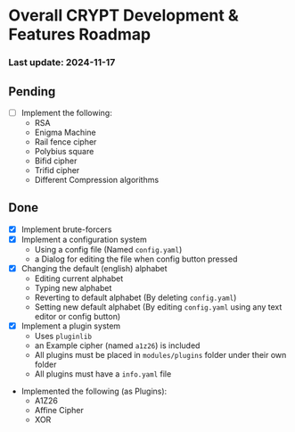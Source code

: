 # Overall CRYPT Development & Features Roadmap
### Last update: 2024-11-17
## Pending
- [ ] Implement the following:
    - RSA
    - Enigma Machine
    - Rail fence cipher
    - Polybius square
    - Bifid cipher
    - Trifid cipher
    - Different Compression algorithms

## Done
- [X] Implement brute-forcers
- [X] Implement a configuration system
    - Using a config file (Named `config.yaml`)
    - a Dialog for editing the file when config button pressed
- [X] Changing the default (english) alphabet
    - Editing current alphabet
    - Typing new alphabet
    - Reverting to default alphabet (By deleting `config.yaml`)
    - Setting new default alphabet (By editing `config.yaml` using any text editor or config button)
- [X] Implement a plugin system
    - Uses `pluginlib`
    - an Example cipher (named `a1z26`) is included
    - All plugins must be placed in `modules/plugins` folder under their own folder
    - All plugins must have a `info.yaml` file
- Implemented the following (as Plugins):
  - A1Z26
  - Affine Cipher
  - XOR
